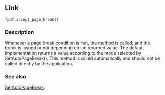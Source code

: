 ## Link ##

```
fpdf.accept_page_break()
```

### Description ###

Whenever a page break condition is met, the method is called, and the break is issued or not depending on the returned value. The default implementation returns a value according to the mode selected by SetAutoPageBreak(). 
This method is called automatically and should not be called directly by the application.

### See also ###

[SetAutoPageBreak](SetAutoPageBreak.md).
